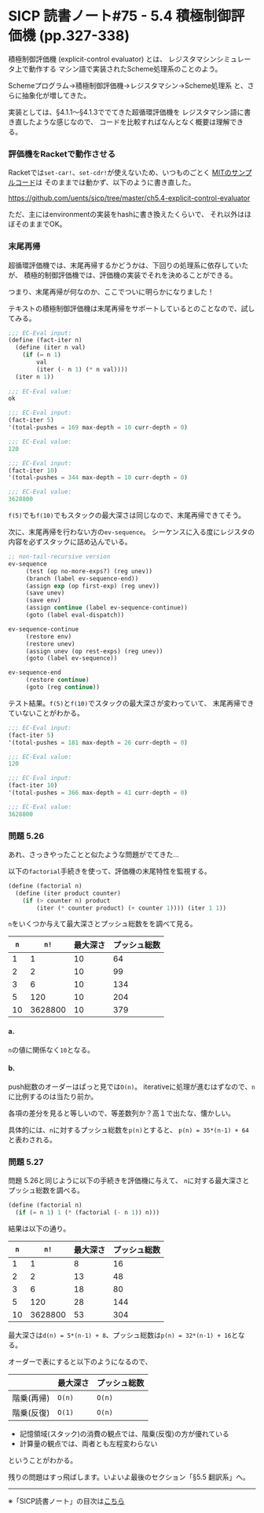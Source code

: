 SICP 読書ノート#75 - 5.4 積極制御評価機 (pp.327-338)
======================================

積極制御評価機 (explicit-control evaluator) とは、
レジスタマシンシミュレータ上で動作する
マシン語で実装されたScheme処理系のことのよう。

Schemeプログラム→積極制御評価機→レジスタマシン→Scheme処理系
と、さらに抽象化が増してきた。

実装としては、§4.1.1〜§4.1.3ででてきた超循環評価機を
レジスタマシン語に書き直したような感じなので、
コードを比較すればなんとなく概要は理解できる。

### 評価機をRacketで動作させる
Racketでは`set-car!`、`set-cdr!`が使えないため、いつものごとく
[MITのサンプルコード]()は
そのままでは動かず、以下のように書き直した。

https://github.com/uents/sicp/tree/master/ch5.4-explicit-control-evaluator

ただ、主にはenvironmentの実装をhashに書き換えたくらいで、
それ以外はほぼそのままでOK。

### 末尾再帰
超循環評価機では、末尾再帰するかどうかは、下回りの処理系に依存していたが、
積極的制御評価機では、評価機の実装でそれを決めることができる。

つまり、末尾再帰が何なのか、ここでついに明らかになりました！

テキストの積極制御評価機は末尾再帰をサポートしているとのことなので、試してみる。

```scheme
;;; EC-Eval input:
(define (fact-iter n)
  (define (iter n val)
	(if (= n 1)
		val
		(iter (- n 1) (* n val))))
  (iter n 1))
  
;;; EC-Eval value:
ok

;;; EC-Eval input:
(fact-iter 5)
'(total-pushes = 169 max-depth = 10 curr-depth = 0)

;;; EC-Eval value:
120

;;; EC-Eval input:
(fact-iter 10)
'(total-pushes = 344 max-depth = 10 curr-depth = 0)

;;; EC-Eval value:
3628800
```

`f(5)`でも`f(10)`でもスタックの最大深さは同じなので、末尾再帰できてそう。

次に、末尾再帰を行わない方の`ev-sequence`。
シーケンスに入る度にレジスタの内容を必ずスタックに詰め込んでいる。

```scheme
;; non-tail-recursive version
ev-sequence
	 (test (op no-more-exps?) (reg unev))
	 (branch (label ev-sequence-end))
	 (assign exp (op first-exp) (reg unev))
	 (save unev)
	 (save env)
	 (assign continue (label ev-sequence-continue))
	 (goto (label eval-dispatch))

ev-sequence-continue
	 (restore env)
	 (restore unev)
	 (assign unev (op rest-exps) (reg unev))
	 (goto (label ev-sequence))

ev-sequence-end
	 (restore continue)
	 (goto (reg continue))
```

テスト結果。`f(5)`と`f(10)`でスタックの最大深さが変わっていて、
末尾再帰できていないことがわかる。

```scheme
;;; EC-Eval input:
(fact-iter 5)
'(total-pushes = 181 max-depth = 26 curr-depth = 0)

;;; EC-Eval value:
120

;;; EC-Eval input:
(fact-iter 10)
'(total-pushes = 366 max-depth = 41 curr-depth = 0)

;;; EC-Eval value:
3628800
```

### 問題 5.26
あれ、さっきやったことと似たような問題がでてきた...

以下の`factorial`手続きを使って、評価機の末尾特性を監視する。

```scheme
(define (factorial n)
  (define (iter product counter)
	(if (> counter n) product
		(iter (* counter product) (+ counter 1)))) (iter 1 1))
```

`n`をいくつか与えて最大深さとプッシュ総数をを調べて見る。

| `n` | `n!`| 最大深さ | プッシュ総数 |
|-----|-----|----------|--------------|
| 1	 | 1	   | 10 | 64 |
| 2	 | 2	   | 10 | 99 |
| 3	 | 6	   | 10 | 134 |
| 5	 | 120	   | 10 | 204 |
| 10 | 3628800 | 10 | 379 |

#### a.
`n`の値に関係なく`10`となる。

#### b.
push総数のオーダーはぱっと見では`O(n)`。
iterativeに処理が進むはずなので、`n`に比例するのは当たり前か。

各項の差分を見ると等しいので、等差数列か？高１で出たな、懐かしい。

具体的には、`n`に対するプッシュ総数を`p(n)`とすると、
`p(n) = 35*(n-1) + 64` と表わされる。


### 問題 5.27
問題 5.26と同じように以下の手続きを評価機に与えて、
`n`に対する最大深さとプッシュ総数を調べる。

```scheme
(define (factorial n)
  (if (= n 1) 1 (* (factorial (- n 1)) n)))
```

結果は以下の通り。

| `n` | `n!`| 最大深さ | プッシュ総数 |
|-----|-----|----------|--------------|
| 1	 | 1	   | 8	| 16  |
| 2	 | 2	   | 13 | 48  |
| 3	 | 6	   | 18 | 80  |
| 5	 | 120	   | 28 | 144 |
| 10 | 3628800 | 53 | 304 |

最大深さは`d(n) = 5*(n-1) + 8`、プッシュ総数は`p(n) = 32*(n-1) + 16`となる。

オーダーで表にすると以下のようになるので、

|			 | 最大深さ | プッシュ総数 |
|------------|----------|--------------|
| 階乗(再帰) | `O(n)`	| `O(n)` |
| 階乗(反復) | `O(1)`	| `O(n)` |

- 記憶領域(スタック)の消費の観点では、階乗(反復)の方が優れている
- 計算量の観点では、両者とも左程変わらない

ということがわかる。


残りの問題はすっ飛ばします。いよいよ最後のセクション「§5.5 翻訳系」へ。

--------------------------------

※「SICP読書ノート」の目次は[こちら](/entry/sicp/index)


<script type="text/x-mathjax-config">
  MathJax.Hub.Config({ tex2jax: { inlineMath: [['$','$'], ["\\(","\\)"]] } });
</script>
<script type="text/javascript"
  src="http://cdn.mathjax.org/mathjax/latest/MathJax.js?config=TeX-AMS_HTML">
</script>
<meta http-equiv="X-UA-Compatible" CONTENT="IE=EmulateIE7" />

